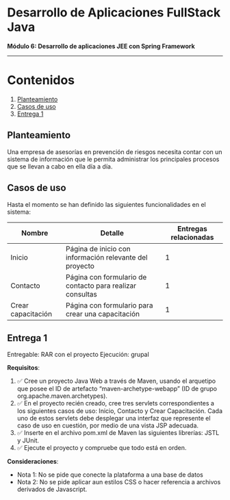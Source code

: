 # Desarrollo de Aplicaciones FullStack Java

**Módulo 6: Desarrollo de aplicaciones JEE con Spring Framework**

-----

# Contenidos

1. [Planteamiento](#planteamiento)
1. [Casos de uso](#casos-de-uso)
1. [Entrega 1](#entrega-1)



## Planteamiento


Una empresa de asesorías en prevención de riesgos necesita contar con un sistema de información
que le permita administrar los principales procesos que se llevan a cabo en ella día a día.

## Casos de uso

Hasta el momento se han definido las siguientes funcionalidades en el sistema:

|Nombre|Detalle|Entregas relacionadas|  
|------|-------|-------|  
| Inicio | Página de inicio con información relevante del proyecto | 1 |  
| Contacto | Página con formulario de contacto para realizar consultas | 1 |  
| Crear capacitación | Página con formulario para crear una capacitación | 1 |  


## Entrega 1  

Entregable: RAR con el proyecto
Ejecución: grupal

**Requisitos**:

1. ✅ Cree un proyecto Java Web a través de Maven, usando el arquetipo que posee el ID de artefacto “maven-archetype-webapp” (ID de grupo org.apache.maven.archetypes).
1. ✅ En el proyecto recién creado, cree tres servlets correspondientes a los siguientes casos de uso: Inicio, Contacto y Crear Capacitación. Cada uno de estos servlets debe desplegar una interfaz que represente el caso de uso en cuestión, por medio de una vista JSP adecuada.  
1. ✅ Inserte en el archivo pom.xml de Maven las siguientes librerías: JSTL y JUnit. 
1. ✅ Ejecute el proyecto y compruebe que todo está en orden.  

**Consideraciones**:
- Nota 1: No se pide que conecte la plataforma a una base de datos
- Nota 2: No se pide aplicar aun estilos CSS o hacer referencia a archivos derivados de Javascript. 
